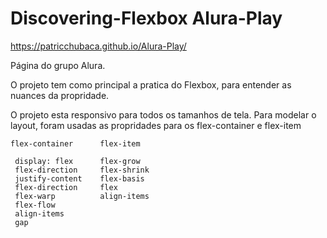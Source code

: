 # Discovering-Flexbox Alura-Play

https://patricchubaca.github.io/Alura-Play/

Página do grupo Alura.

O projeto tem como principal a pratica do Flexbox, para entender as nuances da propridade.

O projeto esta responsivo para todos os tamanhos de tela. Para modelar o layout, foram usadas as propridades para os flex-container e flex-item

    flex-container      flex-item
     
     display: flex      flex-grow
     flex-direction     flex-shrink  
     justify-content    flex-basis  
     flex-direction     flex 
     flex-warp          align-items  
     flex-flow
     align-items
     gap
